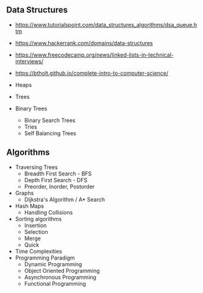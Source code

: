 ## Data Structures

- https://www.tutorialspoint.com/data_structures_algorithms/dsa_queue.htm
- https://www.hackerrank.com/domains/data-structures
- https://www.freecodecamp.org/news/linked-lists-in-technical-interviews/
- https://btholt.github.io/complete-intro-to-computer-science/

- Heaps
- Trees
- Binary Trees
  - Binary Search Trees
  - Tries
  - Self Balancing Trees

## Algorithms

- Traversing Trees
  - Breadth First Search - BFS
  - Depth First Search - DFS
  - Preorder, Inorder, Postorder
- Graphs
  - Dijkstra's Algorithm / A\* Search
- Hash Maps
  - Handling Collisions
- Sorting algorithms
  - Insertion
  - Selection
  - Merge
  - Quick
- Time Complexities
- Programming Paradigm
  - Dynamic Programming
  - Object Oriented Programming
  - Asynchronous Programming
  - Functional Programming
